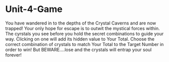 # Unit-4-Game

You have wandered in to the depths of the Crystal Caverns and are now trapped! Your only hope for escape is to outwit the mystical forces within. The cyrstals you see before you hold the secret combinations to guide your way. Clicking on one will add its hidden value to Your Total. Choose the correct combination of crystals to match Your Total to the Target Number in order to win! But BEWARE....lose and the crystals will entrap your soul forever!
